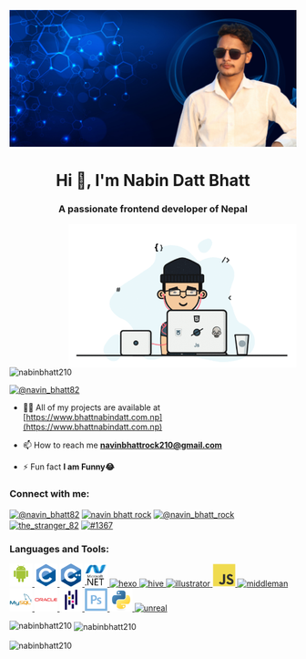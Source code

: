 ![logo](https://github.com/nabinbhatt210/nabinbhatt210/blob/main/Github%20Banner.png)
<h1 align="center">Hi 👋, I'm Nabin Datt Bhatt</h1>
<h3 align="center">A passionate frontend developer of Nepal</h3>
<img align="right" alt="coding" width="400" src="https://github.com/nabinbhatt210/nabinbhatt210/blob/main/user-images.githubusercontent.com%252F55389276%252F140866485-8fb1c876-9a8f-4d6a-98dc-08c4981eaf70.gif?raw=true">
<p align="left"> <img src="https://komarev.com/ghpvc/?username=nabinbhatt210&label=Profile%20views&color=0e75b6&style=flat" alt="nabinbhatt210" /> </p>

<p align="left"> <a href="https://twitter.com/@navin_bhatt82" target="blank"><img src="https://img.shields.io/twitter/follow/@navin_bhatt82?logo=twitter&style=for-the-badge" alt="@navin_bhatt82" /></a> </p>

- 👨‍💻 All of my projects are available at [https://www.bhattnabindatt.com.np](https://www.bhattnabindatt.com.np)

- 📫 How to reach me **navinbhattrock210@gmail.com**

- ⚡ Fun fact **I am Funny😂**

<h3 align="left">Connect with me:</h3>
<p align="left">
<a href="https://twitter.com/@navin_bhatt82" target="blank"><img align="center" src="https://raw.githubusercontent.com/rahuldkjain/github-profile-readme-generator/master/src/images/icons/Social/twitter.svg" alt="@navin_bhatt82" height="30" width="40" /></a>
<a href="https://fb.com/navin bhatt rock" target="blank"><img align="center" src="https://raw.githubusercontent.com/rahuldkjain/github-profile-readme-generator/master/src/images/icons/Social/facebook.svg" alt="navin bhatt rock" height="30" width="40" /></a>
<a href="https://instagram.com/@navin_bhatt_rock" target="blank"><img align="center" src="https://raw.githubusercontent.com/rahuldkjain/github-profile-readme-generator/master/src/images/icons/Social/instagram.svg" alt="@navin_bhatt_rock" height="30" width="40" /></a>
<a href="https://www.youtube.com/c/the_stranger_82" target="blank"><img align="center" src="https://raw.githubusercontent.com/rahuldkjain/github-profile-readme-generator/master/src/images/icons/Social/youtube.svg" alt="the_stranger_82" height="30" width="40" /></a>
<a href="https://discord.gg/#1367" target="blank"><img align="center" src="https://raw.githubusercontent.com/rahuldkjain/github-profile-readme-generator/master/src/images/icons/Social/discord.svg" alt="#1367" height="30" width="40" /></a>
</p>

<h3 align="left">Languages and Tools:</h3>
<p align="left"> <a href="https://developer.android.com" target="_blank" rel="noreferrer"> <img src="https://raw.githubusercontent.com/devicons/devicon/master/icons/android/android-original-wordmark.svg" alt="android" width="40" height="40"/> </a> <a href="https://www.cprogramming.com/" target="_blank" rel="noreferrer"> <img src="https://raw.githubusercontent.com/devicons/devicon/master/icons/c/c-original.svg" alt="c" width="40" height="40"/> </a> <a href="https://www.w3schools.com/cpp/" target="_blank" rel="noreferrer"> <img src="https://raw.githubusercontent.com/devicons/devicon/master/icons/cplusplus/cplusplus-original.svg" alt="cplusplus" width="40" height="40"/> </a> <a href="https://dotnet.microsoft.com/" target="_blank" rel="noreferrer"> <img src="https://raw.githubusercontent.com/devicons/devicon/master/icons/dot-net/dot-net-original-wordmark.svg" alt="dotnet" width="40" height="40"/> </a> <a href="hexo.io/" target="_blank" rel="noreferrer"> <img src="https://www.vectorlogo.zone/logos/hexoio/hexoio-icon.svg" alt="hexo" width="40" height="40"/> </a> <a href="https://hive.apache.org/" target="_blank" rel="noreferrer"> <img src="https://www.vectorlogo.zone/logos/apache_hive/apache_hive-icon.svg" alt="hive" width="40" height="40"/> </a> <a href="https://www.adobe.com/in/products/illustrator.html" target="_blank" rel="noreferrer"> <img src="https://www.vectorlogo.zone/logos/adobe_illustrator/adobe_illustrator-icon.svg" alt="illustrator" width="40" height="40"/> </a> <a href="https://developer.mozilla.org/en-US/docs/Web/JavaScript" target="_blank" rel="noreferrer"> <img src="https://raw.githubusercontent.com/devicons/devicon/master/icons/javascript/javascript-original.svg" alt="javascript" width="40" height="40"/> </a> <a href="https://middlemanapp.com/" target="_blank" rel="noreferrer"> <img src="https://raw.githubusercontent.com/leungwensen/svg-icon/b84b3f3a3da329b7c1d02346865f8e98beb05413/dist/svg/logos/middleman.svg" alt="middleman" width="40" height="40"/> </a> <a href="https://www.mysql.com/" target="_blank" rel="noreferrer"> <img src="https://raw.githubusercontent.com/devicons/devicon/master/icons/mysql/mysql-original-wordmark.svg" alt="mysql" width="40" height="40"/> </a> <a href="https://www.oracle.com/" target="_blank" rel="noreferrer"> <img src="https://raw.githubusercontent.com/devicons/devicon/master/icons/oracle/oracle-original.svg" alt="oracle" width="40" height="40"/> </a> <a href="https://pandas.pydata.org/" target="_blank" rel="noreferrer"> <img src="https://raw.githubusercontent.com/devicons/devicon/2ae2a900d2f041da66e950e4d48052658d850630/icons/pandas/pandas-original.svg" alt="pandas" width="40" height="40"/> </a> <a href="https://www.photoshop.com/en" target="_blank" rel="noreferrer"> <img src="https://raw.githubusercontent.com/devicons/devicon/master/icons/photoshop/photoshop-line.svg" alt="photoshop" width="40" height="40"/> </a> <a href="https://www.python.org" target="_blank" rel="noreferrer"> <img src="https://raw.githubusercontent.com/devicons/devicon/master/icons/python/python-original.svg" alt="python" width="40" height="40"/> </a> <a href="https://unrealengine.com/" target="_blank" rel="noreferrer"> <img src="https://raw.githubusercontent.com/kenangundogan/fontisto/036b7eca71aab1bef8e6a0518f7329f13ed62f6b/icons/svg/brand/unreal-engine.svg" alt="unreal" width="40" height="40"/> </a> </p>

<p><img align="left" src="https://github-readme-stats.vercel.app/api/top-langs?username=nabinbhatt210&show_icons=true&locale=en&layout=compact" alt="nabinbhatt210" /></p>

<p>&nbsp;<img align="center" src="https://github-readme-stats.vercel.app/api?username=nabinbhatt210&show_icons=true&locale=en" alt="nabinbhatt210" /></p>

<p><img align="center" src="https://github-readme-streak-stats.herokuapp.com/?user=nabinbhatt210&" alt="nabinbhatt210" /></p>
